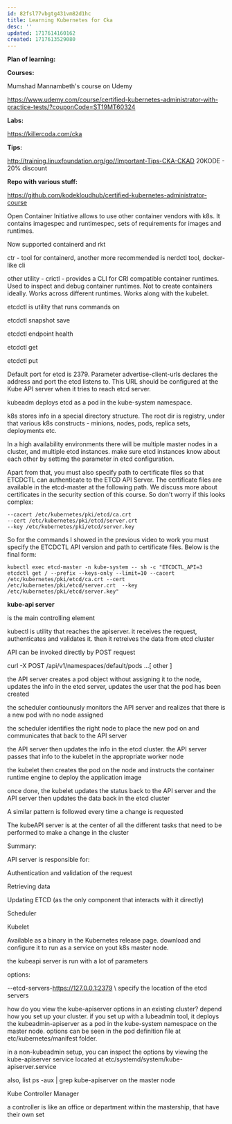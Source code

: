 ```yaml
---
id: 82fsl77vbgtg431vm82d1hc
title: Learning Kubernetes for Cka
desc: ''
updated: 1717614160162
created: 1717613529080
---
```

**Plan of learning:** 

**Courses:**

Mumshad Mannambeth's course on Udemy

https://www.udemy.com/course/certified-kubernetes-administrator-with-practice-tests/?couponCode=ST19MT60324

**Labs:**

https://killercoda.com/cka

**Tips:** 

http://training.linuxfoundation.org/go//Important-Tips-CKA-CKAD
20KODE - 20% discount

**Repo with various stuff:**

https://github.com/kodekloudhub/certified-kubernetes-administrator-course

Open Container Initiative allows to use other container vendors with k8s. It contains imagespec and runtimespec, sets of requirements for images and runtimes.

Now supported containerd and rkt

ctr - tool for containerd, another more recommended is nerdctl tool, docker-like cli


other utility - crictl - provides a CLI for CRI compatible container runtimes. Used to inspect and debug container runtimes. Not to create containers ideally. Works across different runtimes.
Works along with the kubelet.

etcdctl is utility that runs commands on 

etcdctl snapshot save 

etcdctl endpoint health

etcdctl get

etcdctl put


Default port for etcd is 2379. Parameter advertise-client-urls declares the address and port the etcd listens to. This URL should be configured at the Kube API server when it tries to reach etcd server.

kubeadm deploys etcd as a pod in the kube-system namespace. 

k8s stores info in a special directory structure. The root dir is registry, under that various k8s constructs - minions, nodes, pods, replica sets, deployments etc.

In a high availability environments there will be multiple master nodes in a cluster, and multiple etcd instances. make sure etcd instances know about each other by settimg the parameter in etcd configuration. 

Apart from that, you must also specify path to certificate files so that ETCDCTL can authenticate to the ETCD API Server. The certificate files are available in the etcd-master at the following path. We discuss more about certificates in the security section of this course. So don't worry if this looks complex:

    --cacert /etc/kubernetes/pki/etcd/ca.crt     
    --cert /etc/kubernetes/pki/etcd/server.crt     
    --key /etc/kubernetes/pki/etcd/server.key

So for the commands I showed in the previous video to work you must specify the ETCDCTL API version and path to certificate files. Below is the final form:


    kubectl exec etcd-master -n kube-system -- sh -c "ETCDCTL_API=3 etcdctl get / --prefix --keys-only --limit=10 --cacert /etc/kubernetes/pki/etcd/ca.crt --cert /etc/kubernetes/pki/etcd/server.crt  --key /etc/kubernetes/pki/etcd/server.key" 


**kube-api server**

is the main controlling element 

kubectl is utility that reaches the apiserver. it receives the request, authenticates and validates it. then it retreives the data from etcd cluster

API can be invoked directly by POST request

curl -X POST /api/v1/namespaces/default/pods ...[ other ]

the API server creates a pod object without assigning it to the node, updates the info in the etcd server, updates the user that the pod has been created

the scheduler contiounusly monitors the API server and realizes that there is a new pod with no node assigned

the scheduler identifies the right node to place the new pod on and communicates that back to the API server

the API server then updates the info in the etcd cluster. the API server passes that info to the kubelet in the appropriate worker node

the kubelet then creates the pod on the node and instructs the container runtime engine to deploy the application image

once done, the kubelet updates the status back to the API server and the API server then updates the data back in the etcd cluster

A similar pattern is followed every time a change is requested

The kubeAPI server is at the center of all the different tasks that need to be performed to make a change in the cluster


Summary:

API server is responsible for:

Authentication and validation of the request

Retrieving data

Updating ETCD (as the only component that interacts with it directly)

Scheduler 

Kubelet


Available as a binary in the Kubernetes release page. download and configure it to run as a service on yout k8s master node.

the kubeapi server is run with a lot of parameters

options:

--etcd-servers-https://127.0.0.1:2379 \\ specify the location of the etcd servers 

how do you view the kube-apiserver options in an existing cluster? depend how you set up your cluster. if you set up with a lubeadmin tool, it deploys the kubeadmin-apiserver as a pod in the kube-system namespace on the master node. options can be seen in the pod definition file at etc/kubernetes/manifest folder. 

in a non-kubeadmin setup, you can inspect the options by viewing the kube-apiserver service located at etc/systemd/system/kube-apiserver.service 

also, list ps -aux | grep kube-apiserver on the master node


Kube Controller Manager

a controller is like an office or department within the mastership, that have their own set  




